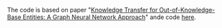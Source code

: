 The code is based on paper "[Knowledge Transfer for Out-of-Knowledge-Base Entities: A Graph Neural Network Approach](https://arxiv.org/abs/1706.05674)" ande code [here](https://github.com/takuo-h/GNN-for-OOKB/blob/master/main.py).
